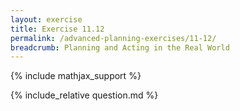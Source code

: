 ```yaml
---
layout: exercise
title: Exercise 11.12
permalink: /advanced-planning-exercises/11-12/
breadcrumb: Planning and Acting in the Real World
---
```


{% include mathjax_support %}

<div><i class="arrow-up loader" data-chapter="advanced-planning-exercises" data-exercise="ex_12" data-rating="0"></i></div>
{% include_relative question.md %}
